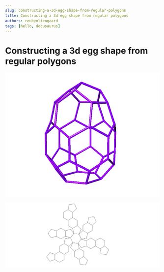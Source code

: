 ```yaml
---
slug: constructing-a-3d-egg-shape-from-regular-polygons
title: Constructing a 3d egg shape from regular polygons
authors: reubenliengaard
tags: [hello, docusaurus]
---
```





# Constructing a 3d egg shape from regular polygons


![Docusaurus Plushie](/img/egg-1.jpg)

![Docusaurus Plushie](/img/egg-2.jpg)